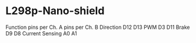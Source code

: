 # L298p-Nano-shield

Function              pins per Ch. A        pins per Ch. B
Direction                D12                        D13
PWM                      D3                          D11
Brake                     D9                          D8
Current Sensing      A0                         A1
